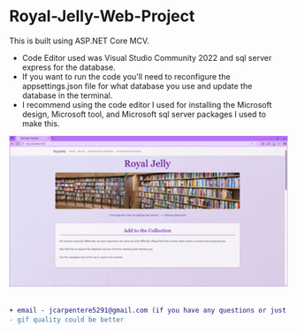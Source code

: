 # Royal-Jelly-Web-Project
This is built using ASP.NET Core MCV. 
- Code Editor used was Visual Studio Community 2022 and sql server express for the database.
- If you want to run the code you'll need to reconfigure the appsettings.json file for what database you use and update the database in the terminal.
- I recommend using the code editor I used for installing the Microsoft design, Microsoft tool, and Microsoft sql server packages I used to make this. 


<div align="center">
  <img 
    src="https://github.com/J-Carpenter-is-in-Laputa/Royal-Jelly-Web-Project/blob/main/RJ_Web.gif"
    alt="worm" 
    width="750" 
  />
</div>

```diff

+ email - jcarpentere5291@gmail.com (if you have any questions or just comment on here) 
- gif quality could be better

```

<!-- ![](https://github.com/J-Carpenter-is-in-Laputa/Royal-Jelly-Web-Project/blob/main/RJ_Web.gif) --> <!--idk i dont want to delete this-->
